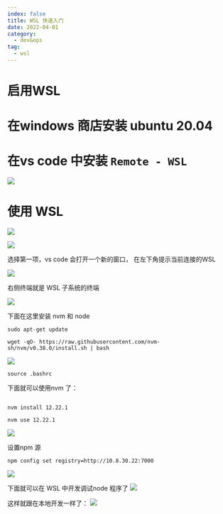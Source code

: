 ```yaml
---
index: false
title: WSL 快速入门
date: 2022-04-01
category:
  - dev&ops
tag:
  - wsl
---
```


# 启用WSL

# 在windows 商店安装 ubuntu 20.04
# 在vs code 中安装 `Remote - WSL`
 ![](https://cdn.jsdelivr.net/gh/vinloong/imgchr@latest/notes/img/202201191002205.png)

# 使用 WSL 

 ![](https://cdn.jsdelivr.net/gh/vinloong/imgchr@latest/notes/img/202201191002859.png)

 ![](https://cdn.jsdelivr.net/gh/vinloong/imgchr@latest/notes/img/202201191003747.png)

选择第一项，vs code  会打开一个新的窗口， 在左下角提示当前连接的WSL

 ![](https://cdn.jsdelivr.net/gh/vinloong/imgchr@latest/notes/img/202201191003875.png)

右侧终端就是 WSL 子系统的终端

 ![](https://cdn.jsdelivr.net/gh/vinloong/imgchr@latest/notes/img/202201191003463.png)

下面在这里安装 nvm 和 node

```shell
sudo apt-get update

wget -qO- https://raw.githubusercontent.com/nvm-sh/nvm/v0.38.0/install.sh | bash

```
 ![](https://cdn.jsdelivr.net/gh/vinloong/imgchr@latest/notes/img/202201191004165.png)

```shell
source .bashrc
```

下面就可以使用nvm 了：

```shell

nvm install 12.22.1

nvm use 12.22.1

```

 ![](https://cdn.jsdelivr.net/gh/vinloong/imgchr@latest/notes/img/202201191004940.png)

设置npm 源
```shell
npm config set registry=http://10.8.30.22:7000
```
 ![](https://cdn.jsdelivr.net/gh/vinloong/imgchr@latest/notes/img/202201191005636.png)

下面就可以在 WSL 中开发调试node 程序了
 ![](https://cdn.jsdelivr.net/gh/vinloong/imgchr@latest/notes/img/202201191005770.png)

这样就跟在本地开发一样了：
 ![](https://cdn.jsdelivr.net/gh/vinloong/imgchr@latest/notes/img/202201191005542.png)